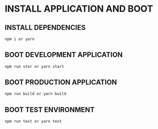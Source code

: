 # INSTALL APPLICATION AND BOOT

## INSTALL DEPENDENCIES

```bash
npm i or yarn
```

## BOOT DEVELOPMENT APPLICATION

```bash
npm run star or yarn start
```

## BOOT PRODUCTION APPLICATION

```bash
npm run build or yarn build
```

## BOOT TEST ENVIRONMENT

```bash
npm run test or yarn test
```
